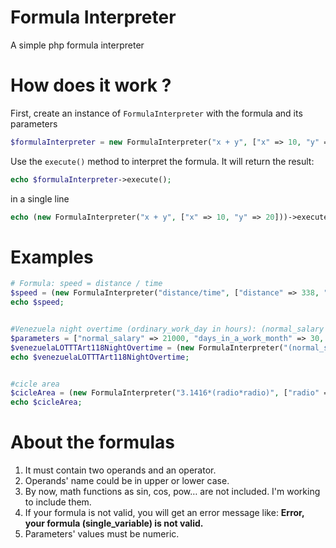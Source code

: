 Formula Interpreter
=======================

A simple php formula interpreter

# How does it work ?

First, create an instance of `FormulaInterpreter` with the formula and its parameters

```php
$formulaInterpreter = new FormulaInterpreter("x + y", ["x" => 10, "y" => 20]);
```

Use the `execute()` method  to interpret the formula. It will return the result:

```php
echo $formulaInterpreter->execute();
```
in a single line

```php
echo (new FormulaInterpreter("x + y", ["x" => 10, "y" => 20]))->execute();
```

# Examples

```php
# Formula: speed = distance / time
$speed = (new FormulaInterpreter("distance/time", ["distance" => 338, "time" => 5]))->execute() ;
echo $speed;


#Venezuela night overtime (ordinary_work_day in hours): (normal_salary * days_in_a_work_month)/ordinary_work_day
$parameters = ["normal_salary" => 21000, "days_in_a_work_month" => 30, "ordinary_work_day" => 8];
$venezuelaLOTTTArt118NightOvertime = (new FormulaInterpreter("(normal_salary/days_in_a_work_month)/ordinary_work_day", $parameters))->execute();
echo $venezuelaLOTTTArt118NightOvertime;


#cicle area
$cicleArea = (new FormulaInterpreter("3.1416*(radio*radio)", ["radio" => 10]))->execute();
echo $cicleArea;

```

# About the formulas

1.  It must contain two operands and an operator.
2.  Operands' name could be in upper or lower case.
3.  By now, math functions as sin, cos, pow… are not included. I'm working to include them.
4.  If your formula is not valid, you will get an error message like: **Error, your formula (single_variable) is not valid.**
5.  Parameters' values must be numeric.